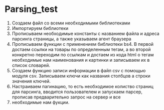 # Parsing_test
1. Создаем файл со всеми необходимыми библиотеками
2. Импортируем библиотеки
3. Прописываем необходимые константы с названием файла и адреса парсинга страницы, а также указываем агент браузера
4. Прописываем функции с применением библиотеки bs4. В первой достаем ссылки на товары по определенным тегам, а во второй конкретно переходим по ссылкам и достаем из кода
html о тегам необходимые нам наименования и картинки и записываем их в список словарей.
5. Создаем функцию записи информации в файл csv с помощью модуля csv. Записываем ключи как названия столбцов а строки значения ключей.
6. Настраиваем пагинацию, то есть необходимое колиство страниц для парсинга, вводится пользователем и запускаем парсер, прописав предварительно запрос на сервер и все 
7. необходимые нам фукции.
